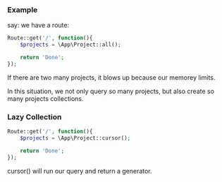 ### Example

say: we have a route:

```php
Route::get('/', function(){
    $projects = \App\Project::all();

    return 'Done';
});
```

If there are two many projects, it blows up because our memorey limits.

In this situation, we not only query so many projects, but also create so many projects collections.

### Lazy Collection

```php
Route::get('/', function(){
    $projects = \App\Project::cursor();

    return 'Done';
});
```

cursor() will run our query and return a generator.